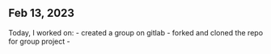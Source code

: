 ## Feb 13, 2023

Today, I worked on:
    - created a group on gitlab
    - forked and cloned the repo for group project
    -